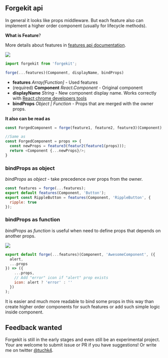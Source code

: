 ## Forgekit api

In general it looks like props middleware.
But each feature also can implement a higher order component (usually for lifecycle methods).

**What is Feature**?

More details about features in <a href="./feature.md">features api documentation</a>.

<img src="https://raw.githubusercontent.com/tuchk4/forgekit/release/2.0/docs/images/props-as-middleware.png">

```js
import forgekit from 'forgekit';

forge(...features)(Component, displayName, bindProps)
```

* **features** *Array[Function]* - Used features
* (required) **Component** *React.Component* - Original component
* **displayName** *String* - New component display name. Works correctly with [React chrome developers tools](https://chrome.google.com/webstore/detail/react-developer-tools/fmkadmapgofadopljbjfkapdkoienihi?hl=en)
* **bindProps** *Object | Function* - Props that are merged with the owner props.

**It also can be read as**

```js
const ForgedComponent = forge(feature1, feature2, feature3)(Component);

//Same as
const ForgedComponent = props => {
  const newProps = feature3(featur2(feature1(props)));
  return <Component {...newProps}/>;
}
```

### bindProps as object

*bindProps* as *object* - take precedence over props from the owner.

```js
const features = forge(...features);
export default features(Component, 'Button');
export const RippleButton = features(Component, 'RippleButton', {
  ripple: true
});
```

### bindProps as function

*bindProps* as *function* is useful when need to define props that depends on another props.

<img src="https://raw.githubusercontent.com/tuchk4/forgekit/release/2.0/docs/images/props-as-middleware-with-props.png">

```js
export default forge(...features)(Component, 'AwesomeComponent', ({
  alert,
  ...props
}) => ({
    ...props,
    // Add "error" icon if "alert" prop exists
    icon: alert ? 'error' : ''
  })
);
```

It is easier and much more readable to bind some props in this way than create higher order components for such features or add such simple logic inside component.


## Feedback wanted

Forgekit is still in the early stages and even still be an experimental project. Your are welcome to submit issue or PR if you have suggestions! Or write me on twitter [@tuchk4](https://twitter.com/tuchk4).
